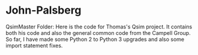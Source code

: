 # John-Palsberg
QsimMaster Folder:
  Here is the code for Thomas's Qsim project. It contains both his code and also the general common code from the Campell Group. So far, I have made some Python 2 to Python 3 upgrades and also some import statement fixes. 
